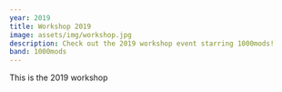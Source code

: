 ```yaml
---
year: 2019
title: Workshop 2019
image: assets/img/workshop.jpg
description: Check out the 2019 workshop event starring 1000mods!
band: 1000mods
---
```

This is the 2019 workshop